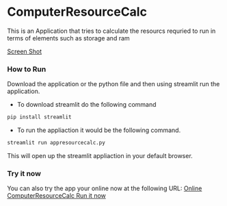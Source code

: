 # ComputerResourceCalc
 This is an Application that tries to calculate the resourcs requried to run in terms of elements such as storage and ram

[Screen Shot](img/scn001.png)



 ### How to Run
 Download the application or the python file and then using streamlit run the application. 

- To download streamlit do the following command 
```bash
pip install streamlit 
```

- To run the appliaction it would be the following command. 
```bash
streamlit run appresourcecalc.py
```

This will open up the streamlit appliaction in your default browser. 

### Try it now 
You can also try the app your online now at the following URL:
[Online ComputerResourceCalc Run it now](https://sweetrush-computerresourcecalc-appresourcecalc-rezmuj.streamlit.app/)

